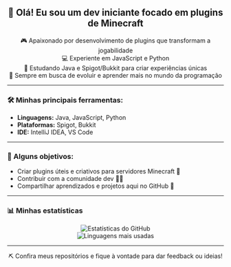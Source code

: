 <h2 align="center">👋 Olá! Eu sou um dev iniciante focado em plugins de Minecraft</h2>

<p align="center">
  🎮 Apaixonado por desenvolvimento de plugins que transformam a jogabilidade<br>
  💻 Experiente em JavaScript e Python<br>
  🧠 Estudando Java e Spigot/Bukkit para criar experiências únicas<br>
  🚀 Sempre em busca de evoluir e aprender mais no mundo da programação
</p>

---

### 🛠️ Minhas principais ferramentas:
- **Linguagens:** Java, JavaScript, Python
- **Plataformas:** Spigot, Bukkit
- **IDE:** IntelliJ IDEA, VS Code

---

### 📌 Alguns objetivos:
- Criar plugins úteis e criativos para servidores Minecraft 🧱  
- Contribuir com a comunidade dev 👨‍💻  
- Compartilhar aprendizados e projetos aqui no GitHub 🌱

---

### 📊 Minhas estatísticas

<p align="center">
  <img src="https://github-readme-stats.vercel.app/api?username=travisfps&show_icons=true&theme=dark" alt="Estatísticas do GitHub" />
  <br>
  <img src="https://github-readme-stats.vercel.app/api/top-langs/?username=travisfps&layout=compact&theme=dark" alt="Linguagens mais usadas" />
</p>

---

<p align="center">
  ⛏️ Confira meus repositórios e fique à vontade para dar feedback ou ideias!
</p>
